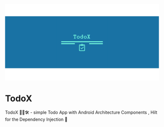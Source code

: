 ![Logo](/art/banner.png)
# TodoX
TodoX 🏋🏽🛠  - simple Todo App with Android Architecture Components , Hilt for the Dependency Injection 💉
